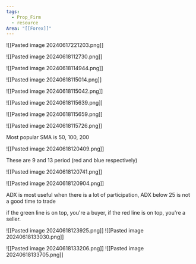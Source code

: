 ```yaml
---
tags:
  - Prop_Firm
  - resource
Area: "[[Forex]]"
---
```



![[Pasted image 20240617221203.png]]


![[Pasted image 20240618112730.png]]


![[Pasted image 20240618114944.png]]

![[Pasted image 20240618115014.png]]

![[Pasted image 20240618115042.png]]

![[Pasted image 20240618115639.png]]

![[Pasted image 20240618115659.png]]


![[Pasted image 20240618115726.png]]


Most popular SMA is 50, 100, 200

![[Pasted image 20240618120409.png]]

These are 9 and 13 period (red and blue respectively)

![[Pasted image 20240618120741.png]]

![[Pasted image 20240618120904.png]]

ADX is most useful when there is a lot of participation,  ADX below 25 is not a good time to trade

if the green line is on top,  you're a buyer,  if the red line is on top,  you're a seller.

![[Pasted image 20240618123925.png]]
![[Pasted image 20240618133030.png]]

![[Pasted image 20240618133206.png]]
![[Pasted image 20240618133705.png]]
